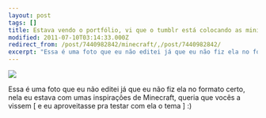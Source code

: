 ```yaml
---
layout: post
tags: []
title: Estava vendo o portfólio, vi que o tumblr está colocando as miniaturas em formato 4 por 3 enquanto eu faço as minhas imagens em widescreen para serem meus papeis de parede.
modified: 2011-07-10T03:14:33.000Z
redirect_from: /post/7440982842/minecraft/,/post/7440982842/
excerpt: "Essa é uma foto que eu não editei já que eu não fiz ela no formato certo, nela eu estava com umas inspirações de Minecraft, queria que vocês a vissem [ e eu aproveitasse pra testar com ela o tema ] :)"
---
```


![](http://40.media.tumblr.com/tumblr_lo3l094pRf1qma17bo1_1280.png)

Essa é uma foto que eu não editei já que eu não fiz ela no formato
certo, nela eu estava com umas inspirações de Minecraft, queria que
vocês a vissem \[ e eu aproveitasse pra testar com ela o tema \] :)

